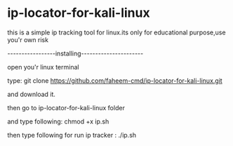 # ip-locator-for-kali-linux
this is a simple ip tracking tool for linux.its only for educational purpose,use you'r own risk

-----------------installing----------------------

open you'r linux terminal 

type: git clone https://github.com/faheem-cmd/ip-locator-for-kali-linux.git

and download it.

then go to ip-locator-for-kali-linux folder

and type following: chmod +x ip.sh

then type following for run ip tracker : ./ip.sh
